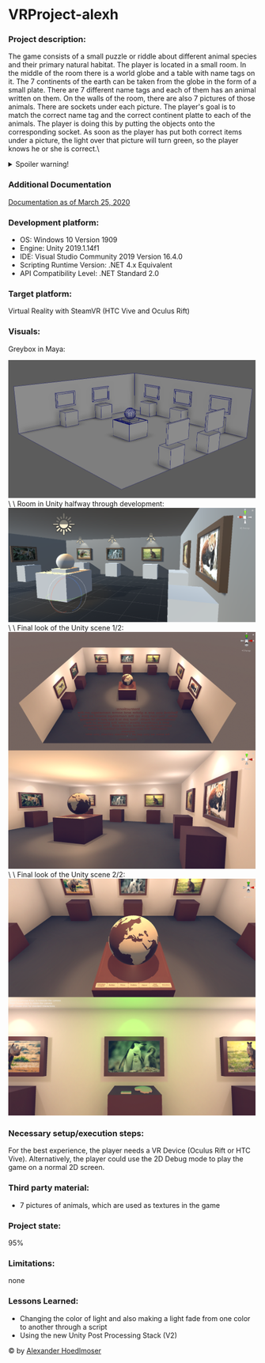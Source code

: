 # VRProject-alexh

### Project description: 
The game consists of a small puzzle or riddle about different animal species and their primary natural habitat. 
The player is located in a small room. In the middle of the room there is a world globe and a table with name tags on it. The 7 continents of the earth can be taken from the globe in the form of a small plate. There are 7 different name tags and each of them has an animal written on them. On the walls of the room, there are also 7 pictures of those animals. There are sockets under each picture. The player's goal is to match the correct name tag and the correct continent platte to each of the animals. The player is doing this by putting the objects onto the corresponding socket. As soon as the player has put both correct items under a picture, the light over that picture will turn green, so the player knows he or she is correct.\

<details>
  <summary>Spoiler warning!</summary>
  
  Here are the animals that are used and what their primary natural habitat is.\
  North America: Buffalo\
  South America: Jaguar\
  Europe: Reindeer\
  Africa: Rhino\
  Asia: Red Panda\
  Australia: Wallaby\
  Antarctica:  Chinstrap penguin
  
</details>

### Additional Documentation
[Documentation as of March 25, 2020](https://github.com/5ahmnm1920-mep3-G3/VRProject-alexh/blob/master/Documentation/VRProject-alexh-documentation-25-03-2020.pdf/)

### Development platform: 
* OS: Windows 10 Version 1909
* Engine: Unity 2019.1.14f1
* IDE: Visual Studio Community 2019 Version 16.4.0
* Scripting Runtime Version: .NET 4.x Equivalent
* API Compatibility Level: .NET Standard 2.0

### Target platform: 
Virtual Reality with SteamVR (HTC Vive and Oculus Rift)

### Visuals: 
Greybox in Maya:
<div>
<img src = "./Screenshots/greybox-in-maya.png" width = "500">
</div>
\
\
Room in Unity halfway through development:
<div>
<img src = "./Screenshots/animals-in-unity.png" width = "500">
</div>
\
\
Final look of the Unity scene 1/2:
<div>
<img src = "./Screenshots/unity-finished-01.png" width = "500">
</div>
\
\
Final look of the Unity scene 2/2:
<div>
<img src = "./Screenshots/unity-finished-02.png" width = "500">
</div>

### Necessary setup/execution steps: 
For the best experience, the player needs a VR Device (Oculus Rift or HTC Vive). Alternatively, the player could use the 2D Debug mode to play the game on a normal 2D screen.

### Third party material: 
* 7 pictures of animals, which are used as textures in the game

### Project state: 
95%

### Limitations: 
none

### Lessons Learned:
* Changing the color of light and also making a light fade from one color to another through a script
* Using the new Unity Post Processing Stack (V2)


© by [Alexander Hoedlmoser](https://github.com/alexhoedlmoser/)

